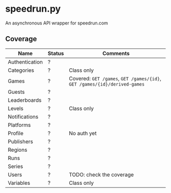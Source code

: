 # speedrun.py

An asynchronous API wrapper for speedrun.com

## Coverage

| Name           | Status | Comments                                 |
|----------------|--------|------------------------------------------|
| Authentication | ?      |                                          |
| Categories     | ?      | Class only                               |
| Games          | ?      | Covered: `GET /games`, `GET /games/{id}`, `GET /games/{id}/derived-games` |
| Guests         | ?      |                                          |
| Leaderboards   | ?      |                                          |
| Levels         | ?      | Class only                               |
| Notifications  | ?      |                                          |
| Platforms      | ?      |                                          |
| Profile        | ?      | No auth yet                              |
| Publishers     | ?      |                                          |
| Regions        | ?      |                                          |
| Runs           | ?      |                                          |
| Series         | ?      |                                          |
| Users          | ?      | TODO: check the coverage                 |
| Variables      | ?      | Class only                               |
